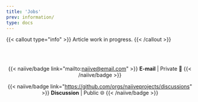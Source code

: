 ```yaml
---
title: 'Jobs'
prev: information/
type: docs
---
```


{{< callout type="info" >}}
  Article work in progress.
{{< /callout >}}

<!--more-->

<div style="text-align: center;"><br><br>

{{< naiive/badge link="mailto:naiive@email.com" >}}
**E-mail** | Private 🔐
{{< /naiive/badge >}}

{{< naiive/badge link="https://github.com/orgs/naiiveprojects/discussions" >}}
**Discussion** | Public 🌐
{{< /naiive/badge >}}

</div>
